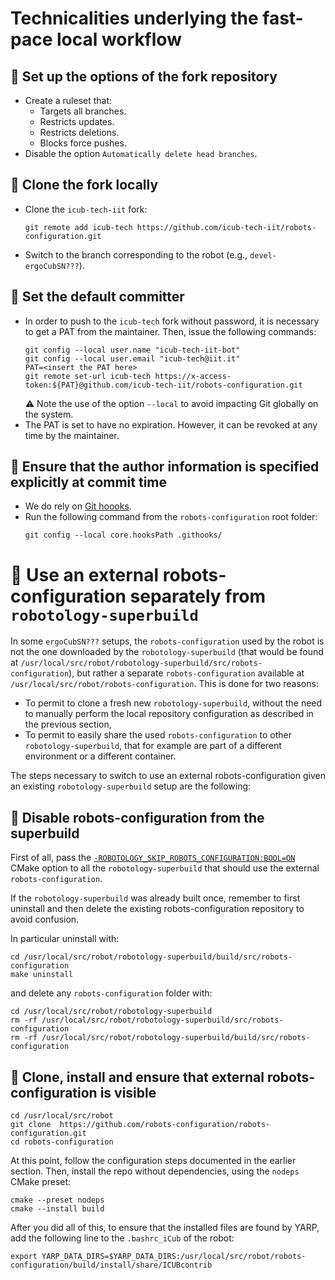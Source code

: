 Technicalities underlying the fast-pace local workflow
======================================================

## 🔲 Set up the options of the fork repository
- Create a ruleset that:
  - Targets all branches.
  - Restricts updates.
  - Restricts deletions.
  - Blocks force pushes.
- Disable the option `Automatically delete head branches`.

## 🔲 Clone the fork locally
- Clone the `icub-tech-iit` fork:
  ```console
  git remote add icub-tech https://github.com/icub-tech-iit/robots-configuration.git
  ```
- Switch to the branch corresponding to the robot (e.g., `devel-ergoCubSN???`).

## 🔲 Set the default committer
- In order to push to the ``icub-tech`` fork without password, it is necessary to get a PAT from the maintainer. Then, issue the following commands:
  ```console
  git config --local user.name "icub-tech-iit-bot"
  git config --local user.email "icub-tech@iit.it"
  PAT=<insert the PAT here>
  git remote set-url icub-tech https://x-access-token:${PAT}@github.com/icub-tech-iit/robots-configuration.git
  ```
  ⚠️ Note the use of the option `--local` to avoid impacting Git globally on the system.
- The PAT is set to have no expiration. However, it can be revoked at any time by the maintainer.

## 🔲 Ensure that the author information is specified explicitly at commit time
- We do rely on [Git hoooks](../.githooks).
- Run the following command from the `robots-configuration` root folder:
  ```console
  git config --local core.hooksPath .githooks/
  ```

# 🔘 Use an external robots-configuration separately from `robotology-superbuild`

In some `ergoCubSN???` setups, the `robots-configuration` used by the robot is not the one downloaded by the `robotology-superbuild` (that would be found at `/usr/local/src/robot/robotology-superbuild/src/robots-configuration`),
but rather a separate `robots-configuration` available at `/usr/local/src/robot/robots-configuration`. This is done for two reasons:
- To permit to clone a fresh new `robotology-superbuild`, without the need to manually perform the local repository configuration as described in the previous section,
- To permit to easily share the used `robots-configuration` to other `robotology-superbuild`, that for example are part of a different environment or a different container.

The steps necessary to switch to use an external robots-configuration given an existing `robotology-superbuild` setup are the following:

## 🔲 Disable robots-configuration from the superbuild

First of all, pass the [`-ROBOTOLOGY_SKIP_ROBOTS_CONFIGURATION:BOOL=ON`](https://github.com/robotology/robotology-superbuild/pull/1775) CMake option to all the `robotology-superbuild` that should use the external `robots-configuration`.

If the `robotology-superbuild` was already built once, remember to first uninstall and then delete the existing robots-configuration repository to avoid confusion.

In particular uninstall with:

```console
cd /usr/local/src/robot/robotology-superbuild/build/src/robots-configuration
make uninstall
```

and delete any `robots-configuration` folder with:

```console
cd /usr/local/src/robot/robotology-superbuild
rm -rf /usr/local/src/robot/robotology-superbuild/src/robots-configuration
rm -rf /usr/local/src/robot/robotology-superbuild/build/src/robots-configuration
```

## 🔲 Clone, install and ensure that external robots-configuration is visible

```console
cd /usr/local/src/robot
git clone  https://github.com/robots-configuration/robots-configuration.git
cd robots-configuration
```

At this point, follow the configuration steps documented in the earlier section. Then, install the repo without dependencies, using the `nodeps` CMake preset:

```console
cmake --preset nodeps
cmake --install build
```

After you did all of this, to ensure that the installed files are found by YARP, add the following line to the `.bashrc_iCub` of the robot:

```console
export YARP_DATA_DIRS=$YARP_DATA_DIRS:/usr/local/src/robot/robots-configuration/build/install/share/ICUBcontrib
```
